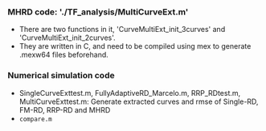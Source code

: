 ### MHRD code: './TF_analysis/MultiCurveExt.m'
- There are two functions in it, 'CurveMultiExt_init_3curves' and 'CurveMultiExt_init_2curves'.
- They are written in C, and need to be compiled using mex to generate .mexw64 files beforehand.

### Numerical simulation code
- SingleCurveExttest.m, FullyAdaptiveRD_Marcelo.m, RRP_RDtest.m, MultiCurveExttest.m: Generate extracted curves and rmse of Single-RD, FM-RD, RRP-RD and MHRD
- `compare.m`
